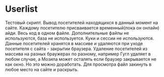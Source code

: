 # Userlist
Тестовый скрипт.
Вывод посетителей находящихся в данный момент на сайте.
Каждому посетителю присваивается временный(пока он онлайн) айди.
Весь код в одном файле. 
Дополнительные файлы не используются, база не используется.
Куки и сессии не используются. Данные посетителей хранятся в массиве и удаляются при уходе посетителя с сайта - закрытии браузера.
Удаление посетителей из массива на разных браужерах по разному, например Гугл удаляет в любом случае, а Мозила может осталять если браузер закрывается не как окно. Но это можно доработать.
Для просмотра файл закинуть в любое место на сайте и раскрыть.
